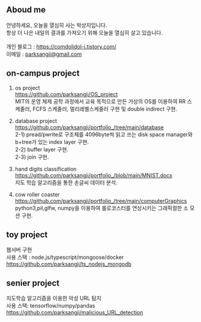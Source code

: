 ## Aboud me
안녕하세요, 오늘을 열심히 사는 박상지입니다.<br> 
항상 더 나은 내일의 결과를 가져오기 위해 오늘을 열심히 살고 있습니다. <br><br>
개인 블로그 : https://comdolidol-i.tistory.com/ <br>
이메일 : parksangji@gmail.com <br>

## on-campus project

1) os project <br>
https://github.com/parksangji/OS_project <br>
MIT의 운영 체제 공학 과정에서 교육 목적으로 만든 가상의 OS를 이용하여 RR 스케줄러, FCFS 스케줄러, 멀리레벨스케줄러 구현 및 double indirect 구현.

2) database project <br>
https://github.com/parksangji/portfolio_/tree/main/database <br>
  2-1) pread/pwrite로 구조체를 4096byte씩 읽고 쓰는 disk space manager와 b+tree가 있는 index layer 구현. <br>
  2-2) buffer layer 구현. <br>
  2-3) join 구현. <br>

3) hand digits classification <br>
https://github.com/parksangji/portfolio_/blob/main/MNIST.docx <br>
지도 학습 알고리즘을 통한 손글씨 데이터 분석. <br>

4) cow roller coaster <br>
https://github.com/parksangji/portfolio_/tree/main/computerGraphics <br>
python3,pil,glfw, numpy을 이용하여 롤로코스터를 연상시키는 그래픽컬한 소 모션 구현.

## toy project
웹서버 구현 <br>
사용 스택 : node.js/typescript/mongoose/docker <br>
https://github.com/parksangji/ts_nodejs_mongodb <br>


## senier project
지도학습 알고리즘을 이용한 악성 URL 탐지 <br>
사용 스택: tensorflow/numpy/pandas <br>
https://github.com/parksangji/malicious_URL_detection
